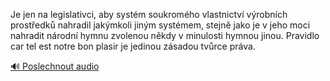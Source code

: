 
Je jen na legislativci, aby systém soukromého vlastnictví výrobních prostředků nahradil jakýmkoli jiným systémem, stejně jako je v jeho moci nahradit národní hymnu zvolenou někdy v minulosti hymnou jinou. Pravidlo car tel est notre bon plasir je jedinou zásadou tvůrce práva.

[🔊 Poslechnout audio](/data/7-paragraphs/audio/chapter_145/para_011-Je-jen-na-legislativci-aby-systm-soukromho-vlas.mp3)
